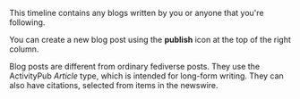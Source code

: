 This timeline contains any blogs written by you or anyone that you're following.

You can create a new blog post using the **publish** icon at the top of the right column.

Blog posts are different from ordinary fediverse posts. They use the ActivityPub *Article* type, which is intended for long-form writing. They can also have citations, selected from items in the newswire.
